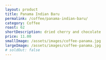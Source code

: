 ```yaml
---
layout: product
title: Panama Indian Baru
permalink: /coffee/panama-indian-baru/
category: Coffee
roast: 62  
shortDescription: dried cherry and chocolate
price: 11.00
smallImage: /assets/images/coffee-panama.jpg
largeImage: /assets/images/coffee-panama.jpg
# soldOut: false
---  
```

